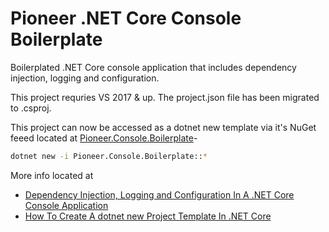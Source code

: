 # Pioneer .NET Core Console Boilerplate
Boilerplated .NET Core console application that includes dependency injection, logging and configuration. 

This project requries VS 2017 & up.  The project.json file has been migrated to .csproj. 

This project can now be accessed as a dotnet new template via it's NuGet feeed located at [Pioneer.Console.Boilerplate](https://www.nuget.org/packages/Pioneer.Console.Boilerplate/)- 

```bash
dotnet new -i Pioneer.Console.Boilerplate::*
```

More info located at 
- [Dependency Injection, Logging and Configuration In A .NET Core Console Application](http://pioneercode.com/post/dependency-injection-logging-and-configuration-in-a-dot-net-core-console-app)
- [How To Create A dotnet new Project Template In .NET Core](http://pioneercode.com/post/how-to-create-a-dot-net-new-project-template-in-dot-net-core)
